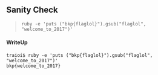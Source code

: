 ## Sanity Check

> `ruby -e 'puts ("bkp{flaglol}").gsub("flaglol", "welcome_to_2017")'`

#### WriteUp

```
traioi$ ruby -e 'puts ("bkp{flaglol}").gsub("flaglol", "welcome_to_2017")'
bkp{welcome_to_2017}
```